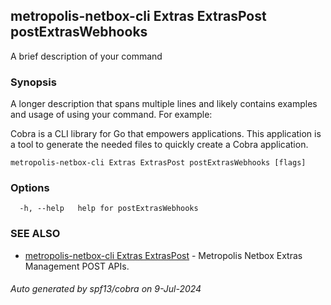 ## metropolis-netbox-cli Extras ExtrasPost postExtrasWebhooks

A brief description of your command

### Synopsis

A longer description that spans multiple lines and likely contains examples
and usage of using your command. For example:

Cobra is a CLI library for Go that empowers applications.
This application is a tool to generate the needed files
to quickly create a Cobra application.

```
metropolis-netbox-cli Extras ExtrasPost postExtrasWebhooks [flags]
```

### Options

```
  -h, --help   help for postExtrasWebhooks
```

### SEE ALSO

* [metropolis-netbox-cli Extras ExtrasPost]()	 - Metropolis Netbox Extras Management POST APIs.

###### Auto generated by spf13/cobra on 9-Jul-2024
